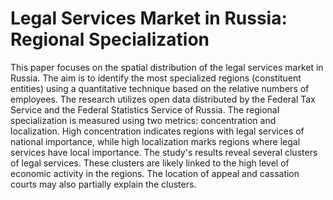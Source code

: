 # Legal Services Market in Russia: Regional Specialization

This paper focuses on the spatial distribution of the legal services market in Russia. The aim is to identify the most specialized regions (constituent entities) using a quantitative technique based on the relative numbers of employees. The research utilizes open data distributed by the Federal Tax Service and the Federal Statistics Service of Russia. The regional specialization is measured using two metrics: concentration and localization. High concentration indicates regions with legal services of national importance, while high localization marks regions where legal services have local importance. The study's results reveal several clusters of legal services. These clusters are likely linked to the high level of economic activity in the regions. The location of appeal and cassation courts may also partially explain the clusters.
